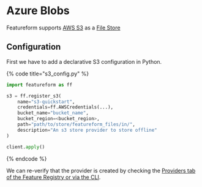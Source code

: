 # Azure Blobs

Featureform supports [AWS S3](https://aws.amazon.com/s3/) as a [File Store](object-and-file-store.md)

## Configuration

First we have to add a declarative S3 configuration in Python.

{% code title="s3_config.py" %}

```python
import featureform as ff

s3 = ff.register_s3(
    name="s3-quickstart",
    credentials=ff.AWSCredentials(...),
    bucket_name="bucket_name",
    bucket_region=<bucket_region>,
    path="path/to/store/featureform_files/in/",
    description="An s3 store provider to store offline"
)

client.apply()
```

{% endcode %}

We can re-verify that the provider is created by checking the [Providers tab of the Feature Registry or via the CLI](../getting-started/search/monitor-discovery-feature-registry-ui-cli.md).

